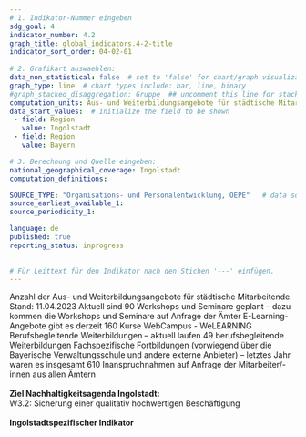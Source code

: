 ```yaml
---
# 1. Indikator-Nummer eingeben 
sdg_goal: 4 
indicator_number: 4.2
graph_title: global_indicators.4-2-title
indicator_sort_order: 04-02-01
 
# 2. Grafikart auswaehlen: 
data_non_statistical: false  # set to 'false' for chart/graph visualization 
graph_type: line  # chart types include: bar, line, binary 
#graph_stacked_disaggregation: Gruppe  ## uncomment this line for stacked bars. eplace 'Geschlecht' with the field of aggregation. 
computation_units: Aus- und Weiterbildungsangebote für städtische Mitarbeitende
data_start_values:  # initialize the field to be shown  
 - field: Region 
   value: Ingolstadt 
 - field: Region 
   value: Bayern 

# 3. Berechnung und Quelle eingeben: 
national_geographical_coverage: Ingolstadt 
computation_definitions: 

SOURCE_TYPE: "Organisations- und Personalentwicklung, OEPE"   # data source  
source_earliest_available_1: 
source_periodicity_1: 

language: de   
published: true 
reporting_status: inprogress
 
 
# Für Leittext für den Indikator nach den Stichen '---' einfügen. 
---
```

Anzahl der Aus- und Weiterbildungsangebote für städtische Mitarbeitende.
Stand: 11.04.2023
Aktuell sind 90 Workshops und Seminare geplant – dazu kommen die Workshops und Seminare auf Anfrage der Ämter
E-Learning-Angebote gibt es derzeit 160 Kurse WebCampus - WeLEARNING
Berufsbegleitende Weiterbildungen – aktuell laufen 49 berufsbegleitende Weiterbildungen
Fachspezifische Fortbildungen (vorwiegend über die Bayerische Verwaltungsschule und andere externe Anbieter) – letztes Jahr waren es insgesamt 610 Inanspruchnahmen auf Anfrage der Mitarbeiter/-innen aus allen Ämtern<br>
<br>
<b>Ziel Nachhaltigkeitsagenda Ingolstadt:</b><br>
W3.2: Sicherung einer qualitativ hochwertigen Beschäftigung<br>
<br>
<b>Ingolstadtspezifischer Indikator</b>
